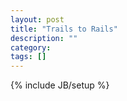 ```yaml
---
layout: post
title: "Trails to Rails"
description: ""
category: 
tags: []
---
```

{% include JB/setup %}
